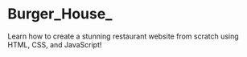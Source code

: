 # Burger_House_
Learn how to create a stunning restaurant website from scratch using HTML, CSS, and JavaScript!
